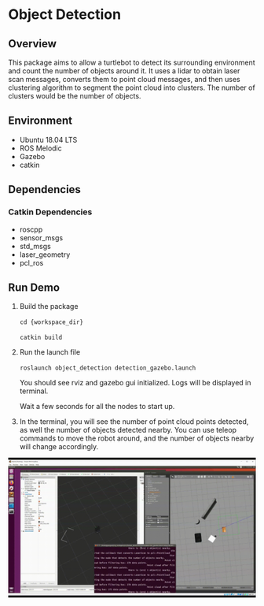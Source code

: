 # Object Detection

## Overview

This package aims to allow a turtlebot to detect its surrounding environment and count the number of objects around it. It uses a lidar to obtain laser scan messages, converts them to point cloud messages, and then uses clustering algorithm to segment the point cloud into clusters. The number of clusters would be the number of objects.

## Environment

- Ubuntu 18.04 LTS
- ROS Melodic
- Gazebo
- catkin

## Dependencies

### Catkin Dependencies
- roscpp
- sensor_msgs
- std_msgs
- laser_geometry
- pcl_ros 

## Run Demo

1. Build the package
    
    `cd {workspace_dir}`
    
    `catkin build`
    
2. Run the launch file
    
    `roslaunch object_detection detection_gazebo.launch`
    
    You should see rviz and gazebo gui initialized. Logs will be displayed in terminal.
    
    Wait a few seconds for all the nodes to start up. 
    
3. In the terminal, you will see the number of point cloud points detected, as well the number of objects detected nearby. You can use teleop commands to move the robot around, and the number of objects nearby will change accordingly.

<img src="demo_detect.gif" width = "800"/>
